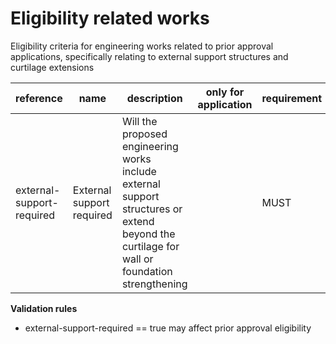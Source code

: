 # Eligibility related works

Eligibility criteria for engineering works related to prior approval applications,
specifically relating to external support structures and curtilage extensions


| reference | name | description | only for application | requirement | notes |
| --- | --- | --- | --- | --- | --- |
| external-support-required | External support required | Will the proposed engineering works include external support structures or extend beyond the curtilage for wall or foundation strengthening |  | MUST |  |

**Validation rules**

- external-support-required == true may affect prior approval eligibility